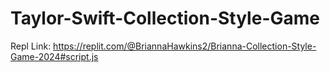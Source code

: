 # Taylor-Swift-Collection-Style-Game

Repl Link: https://replit.com/@BriannaHawkins2/Brianna-Collection-Style-Game-2024#script.js
